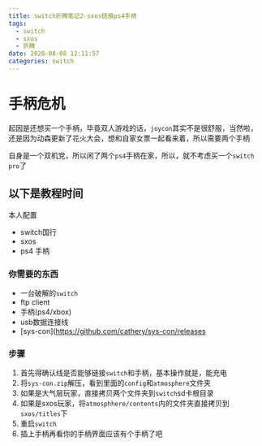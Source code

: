 ```yaml
---
title: switch折腾笔记2-sxos链接ps4手柄
tags:
  - switch
  - sxos
  - 折腾
date: 2020-08-08 12:11:57
categories: switch
---
```


# 手柄危机

起因是还想买一个手柄，毕竟双人游戏的话，`joycon`其实不是很舒服，当然啦，还是因为动森更新了花火大会，想和自家女票一起看来着，所以需要两个手柄

自身是一个双机党，所以闲了两个`ps4`手柄在家，所以，就不考虑买一个`switch pro`了

## 以下是教程时间

本人配置
- switch国行
- sxos
- ps4 手柄

### 你需要的东西

- 一台破解的`switch`
- ftp client
- 手柄(ps4/xbox)
- usb数据连接线
- [sys-con](https://github.com/cathery/sys-con/releases

### 步骤

1. 首先得确认线是否能够链接`switch`和手柄，基本操作就是，能充电
2. 将`sys-con.zip`解压，看到里面的`config`和`atmosphere`文件夹
3. 如果是大气层玩家，直接拷贝两个文件夹到`switch`sd卡根目录
4. 如果是sxos玩家，将`atmosphhere/contents`内的文件夹直接拷贝到`sxos/titles`下
5. 重启`switch`
6. 插上手柄再看你的手柄界面应该有个手柄了吧
